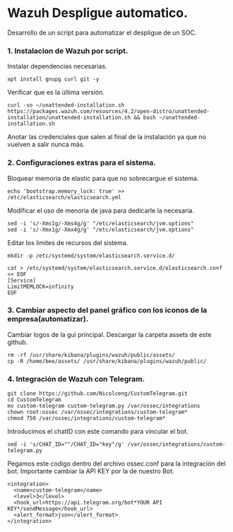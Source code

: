# Wazuh Despligue automatico.
Desarrollo de un script para automatizar el despligue de un SOC.


### 1. Instalacion de Wazuh por script.
Instalar dependencias necesarias.
```
apt install gnupg curl git -y
```

Verificar que es la última versión.
```
curl -so ~/unattended-installation.sh https://packages.wazuh.com/resources/4.2/open-distro/unattended-installation/unattended-installation.sh && bash ~/unattended-installation.sh
```
Anotar las credenciales que salen al final de la instalación ya que no vuelven a salir nunca más.


### 2. Configuraciones extras para el sistema.
Bloquear memoria de elastic para que no sobrecargue el sistema.
```
echo 'bootstrap.memory_lock: true' >> /etc/elasticsearch/elasticsearch.yml
```

Modificar el uso de menoria de java para dedicarle la necesaria.
```
sed -i 's/-Xms1g/-Xms4g/g' "/etc/elasticsearch/jvm.options"
sed -i 's/-Xmx1g/-Xmx4g/g' "/etc/elasticsearch/jvm.options"
```

Editar los limites de recursos del sistema.
```
mkdir -p /etc/systemd/system/elasticsearch.service.d/
```
```
cat > /etc/systemd/system/elasticsearch.service.d/elasticsearch.conf << EOF
[Service]
LimitMEMLOCK=infinity
EOF
```


### 3. Cambiar aspecto del panel gráfico con los iconos de la empresa(automatizar).
Cambiar logos de la gui principal. Descargar la carpeta assets de este github.
```
rm -rf /usr/share/kibana/plugins/wazuh/public/assets/
cp -R /home/bee/assets/ /usr/share/kibana/plugins/wazuh/public/
```


### 4. Integración de Wazuh con Telegram.
```
git clone https://github.com/Nicolceng/CustomTelegram.git
cd CustomTelegram
mv custom-telegram custom-telegram.py /var/ossec/integrations
chown root:ossec /var/ossec/integrations/custom-telegram*
chmod 750 /var/ossec/integrations/custom-telegram*
```

Introducimos el chatID con este comando para vincular el bot.
```
sed -i 's/CHAT_ID=""/CHAT_ID="key"/g' /var/ossec/integrations/custom-telegram.py
```

Pegamos este codigo dentro del archivo ossec.conf para la integración del bot. Importante cambiar la API KEY por la de nuestro Bot.
```
<integration>
  <name>custom-telegram</name>
  <level>3</level>
  <hook_url>https://api.telegram.org/bot*YOUR API KEY*/sendMessage</hook_url>
  <alert_format>json</alert_format>
</integration>
```


